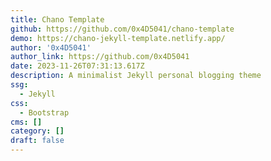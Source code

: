 ```yaml
---
title: Chano Template
github: https://github.com/0x4D5041/chano-template
demo: https://chano-jekyll-template.netlify.app/
author: '0x4D5041'
author_link: https://github.com/0x4D5041
date: 2023-11-26T07:31:13.617Z
description: A minimalist Jekyll personal blogging theme
ssg:
  - Jekyll
css:
  - Bootstrap
cms: []
category: []
draft: false
---
```

